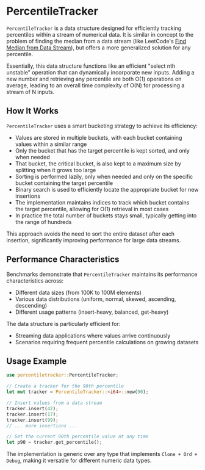 # PercentileTracker

`PercentileTracker` is a data structure designed for efficiently tracking percentiles within a stream of numerical data. It is similar in concept to the problem of finding the median from a data stream (like LeetCode's [Find Median from Data Stream](https://leetcode.com/problems/find-median-from-data-stream/)), but offers a more generalized solution for any percentile.

Essentially, this data structure functions like an efficient "select nth unstable" operation that can dynamically incorporate new inputs. Adding a new number and retrieving any percentile are both O(1) operations on average, leading to an overall time complexity of O(N) for processing a stream of N inputs.

## How It Works

`PercentileTracker` uses a smart bucketing strategy to achieve its efficiency:

- Values are stored in multiple buckets, with each bucket containing values within a similar range
- Only the bucket that has the target percentile is kept sorted, and only when needed
- That bucket, the critical bucket, is also kept to a maximum size by splitting when it grows too large
- Sorting is performed lazily, only when needed and only on the specific bucket containing the target percentile
- Binary search is used to efficiently locate the appropriate bucket for new insertions
- The implementation maintains indices to track which bucket contains the target percentile, allowing for O(1) retrieval in most cases
- In practice the total number of buckets stays small, typically getting into the range of hundreds

This approach avoids the need to sort the entire dataset after each insertion, significantly improving performance for large data streams.

## Performance Characteristics

Benchmarks demonstrate that `PercentileTracker` maintains its performance characteristics across:

- Different data sizes (from 100K to 100M elements)
- Various data distributions (uniform, normal, skewed, ascending, descending)
- Different usage patterns (insert-heavy, balanced, get-heavy)

The data structure is particularly efficient for:

- Streaming data applications where values arrive continuously
- Scenarios requiring frequent percentile calculations on growing datasets

## Usage Example

```rust
use percentiletracker::PercentileTracker;

// Create a tracker for the 90th percentile
let mut tracker = PercentileTracker::<i64>::new(90);

// Insert values from a data stream
tracker.insert(42);
tracker.insert(17);
tracker.insert(99);
// ... more insertions ...

// Get the current 90th percentile value at any time
let p90 = tracker.get_percentile();
```

The implementation is generic over any type that implements `Clone + Ord + Debug`, making it versatile for different numeric data types.
